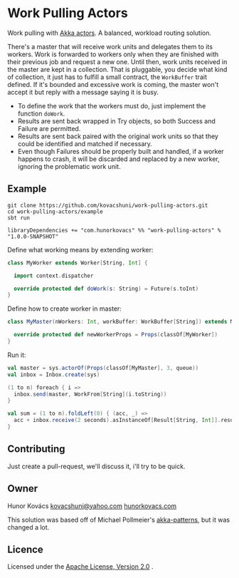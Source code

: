 # Work Pulling Actors

Work pulling with [Akka actors](http://akka.io/). A balanced, workload routing solution.

There's a master that will receive work units and delegates them to its workers. Work is forwarded to workers
only when they are finished with their previous job and request a new one. Until then, work units received in
the master are kept in a collection. That is pluggable, you decide what kind of collection,
it just has to fulfill a small contract, the `WorkBuffer` trait defined. If it's bounded
and excessive work is coming, the master won't accept it but reply with a message saying it is busy.

* To define the work that the workers must do, just implement the function `doWork`.
* Results are sent back wrapped in Try objects, so both Success and Failure are permitted.
* Results are sent back paired with the original work units so that they could be identified and matched if necessary.
* Even though Failures should be properly built and handled, if a worker happens to crash, it will be discarded
and replaced by a new worker, ignoring the problematic work unit.

## Example

```
git clone https://github.com/kovacshuni/work-pulling-actors.git
cd work-pulling-actors/example
sbt run
```

`libraryDependencies += "com.hunorkovacs" %% "work-pulling-actors" % "1.0.0-SNAPSHOT"`

Define what working means by extending worker:

```scala
class MyWorker extends Worker[String, Int] {

  import context.dispatcher

  override protected def doWork(s: String) = Future(s.toInt)
}
```

Define how to create worker in master:

```scala
class MyMaster(nWorkers: Int, workBuffer: WorkBuffer[String]) extends Master[String, Int](nWorkers, workBuffer) {

  override protected def newWorkerProps = Props(classOf[MyWorker])
}
```

Run it:

```scala
val master = sys.actorOf(Props(classOf[MyMaster], 3, queue))
val inbox = Inbox.create(sys)

(1 to n) foreach { i =>
  inbox.send(master, WorkFrom[String](i.toString))
}

val sum = (1 to n).foldLeft(0) { (acc, _) =>
  acc + inbox.receive(2 seconds).asInstanceOf[Result[String, Int]].result.get
}
```

## Contributing

Just create a pull-request, we'll discuss it, i'll try to be quick.

## Owner

Hunor Kovács
kovacshuni@yahoo.com
[hunorkovacs.com](http://www.hunorkovacs.com)

This solution was based off of Michael Pollmeier's [akka-patterns](https://github.com/mpollmeier/akka-patterns),
but it was changed a lot.

## Licence

Licensed under the [Apache License, Version 2.0](http://www.apache.org/licenses/LICENSE-2.0) .

